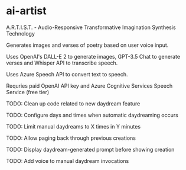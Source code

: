# ai-artist
A.R.T.I.S.T. - Audio-Responsive Transformative Imagination Synthesis Technology

Generates images and verses of poetry based on user voice input.

Uses OpenAI's DALL-E 2 to generate images, GPT-3.5 Chat to generate verses
and Whisper API to transcribe speech.

Uses Azure Speech API to convert text to speech.

Requries paid OpenAI API key and Azure Cognitive Services Speech Service (free tier)

TODO: Clean up code related to new daydream feature

TODO: Configure days and times when automatic daydreaming occurs

TODO: Limit manual daydreams to X times in Y minutes

TODO: Allow paging back through previous creations

TODO: Display daydream-generated prompt before showing creation

TODO: Add voice to manual daydream invocations
